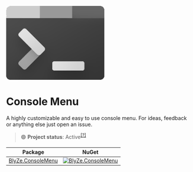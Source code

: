 <p align="left">
  <img src="https://github.com/BlyZeYT/ConsoleMenu/blob/master/Icon.png" height="200">
</p>

# Console Menu
A highly customizable and easy to use console menu.
For ideas, feedback or anything else just open an issue.

> 🟢 **Project status**: Active<sup>[[?]](https://github.com/BlyZeYT/.github/blob/master/project-status.md)</sup>


| Package | NuGet |
| ------- | ----- |
| [BlyZe.ConsoleMenu](https://www.nuget.org/packages/BlyZe.ConsoleMenu) | [![BlyZe.ConsoleMenu](https://img.shields.io/nuget/v/BlyZe.ConsoleMenu?color=white&label=NuGet)](https://www.nuget.org/packages/BlyZe.ConsoleMenu)
